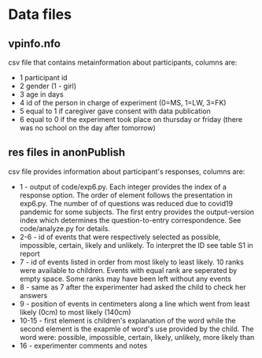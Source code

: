# Data files
## vpinfo.nfo 
csv file that contains metainformation about participants, columns are: 
* 1 participant id
* 2 gender (1 - girl)
* 3 age in days
* 4 id of the person in charge of experiment (0=MS, 1=LW, 3=FK)
* 5 equal to 1 if caregiver gave consent with data publication
* 6 equal to 0 if the experiment took place on thursday or friday (there was no school on the day after tomorrow)
## res files in anonPublish
csv file provides information about participant's responses, columns are:
* 1 - output of code/exp6.py. Each integer provides the index of a response option. The order of element follows the presentation in exp6.py. The number of of questions was reduced due to covid19 pandemic for some subjects. The first entry provides the output-version index which determines the question-to-entry correspondence. See code/analyze.py for details.
* 2-6 - id of events that were respectively selected as possible, impossible, certain, likely and unlikely. To interpret the ID see table S1 in report
* 7 - id of events listed in order from most likely to least likely. 10 ranks were available to children. Events with equal rank are seperated by empty space. Some ranks may have been left without any events
* 8 - same as 7 after the experimenter had asked the child to check her answers
* 9 - position of events in centimeters along a line which went from least likely (0cm) to most likely (140cm)
* 10-15 - first element is children's explanation of the word while the second element is the exapmle of word's use provided by the child. The word were: possible, impossible, certain, likely, unlikely, more likely than
* 16 - experimenter comments and notes
